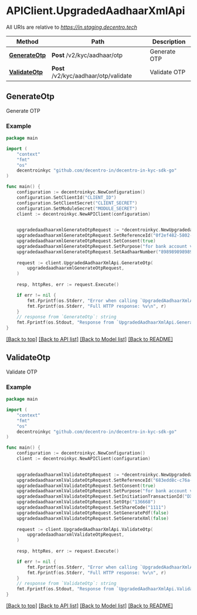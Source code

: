 # APIClient.UpgradedAadhaarXmlApi

All URIs are relative to *https://in.staging.decentro.tech*

Method | Path | Description
------------- | ------------- | -------------
[**GenerateOtp**](UpgradedAadhaarXmlApi.md#GenerateOtp) | **Post** /v2/kyc/aadhaar/otp | Generate OTP
[**ValidateOtp**](UpgradedAadhaarXmlApi.md#ValidateOtp) | **Post** /v2/kyc/aadhaar/otp/validate | Validate OTP



## GenerateOtp

Generate OTP

### Example

```go
package main

import (
    "context"
    "fmt"
    "os"
    decentroinkyc "github.com/decentro-in/decentro-in-kyc-sdk-go"
)

func main() {
    configuration := decentroinkyc.NewConfiguration()
    configuration.SetClientId("CLIENT_ID")
    configuration.SetClientSecret("CLIENT_SECRET")
    configuration.SetModuleSecret("MODULE_SECRET")
    client := decentroinkyc.NewAPIClient(configuration)

    
    upgradedaadhaarxmlGenerateOtpRequest := *decentroinkyc.NewUpgradedaadhaarxmlGenerateOtpRequest()
    upgradedaadhaarxmlGenerateOtpRequest.SetReferenceId("0f2ef482-5802-42aa-bbf2-fbfb770188d4")
    upgradedaadhaarxmlGenerateOtpRequest.SetConsent(true)
    upgradedaadhaarxmlGenerateOtpRequest.SetPurpose("for bank account verification")
    upgradedaadhaarxmlGenerateOtpRequest.SetAadhaarNumber("898989898989")
    
    request := client.UpgradedAadhaarXmlApi.GenerateOtp(
        upgradedaadhaarxmlGenerateOtpRequest,
    )
    
    resp, httpRes, err := request.Execute()

    if err != nil {
        fmt.Fprintf(os.Stderr, "Error when calling `UpgradedAadhaarXmlApi.GenerateOtp``: %v\n", err)
        fmt.Fprintf(os.Stderr, "Full HTTP response: %v\n", r)
    }
    // response from `GenerateOtp`: string
    fmt.Fprintf(os.Stdout, "Response from `UpgradedAadhaarXmlApi.GenerateOtp`: %v\n", resp)
}
```

[[Back to top]](#) [[Back to API list]](../README.md#documentation-for-api-endpoints)
[[Back to Model list]](../README.md#documentation-for-models)
[[Back to README]](../README.md)


## ValidateOtp

Validate OTP

### Example

```go
package main

import (
    "context"
    "fmt"
    "os"
    decentroinkyc "github.com/decentro-in/decentro-in-kyc-sdk-go"
)

func main() {
    configuration := decentroinkyc.NewConfiguration()
    client := decentroinkyc.NewAPIClient(configuration)

    
    upgradedaadhaarxmlValidateOtpRequest := *decentroinkyc.NewUpgradedaadhaarxmlValidateOtpRequest()
    upgradedaadhaarxmlValidateOtpRequest.SetReferenceId("683edd8c-c76a-4dd9-9275-c79b82f9ee36")
    upgradedaadhaarxmlValidateOtpRequest.SetConsent(true)
    upgradedaadhaarxmlValidateOtpRequest.SetPurpose("for bank account verification")
    upgradedaadhaarxmlValidateOtpRequest.SetInitiationTransactionId("DXXXXXXXXXXXXXXXXXXXX")
    upgradedaadhaarxmlValidateOtpRequest.SetOtp("136668")
    upgradedaadhaarxmlValidateOtpRequest.SetShareCode("1111")
    upgradedaadhaarxmlValidateOtpRequest.SetGeneratePdf(false)
    upgradedaadhaarxmlValidateOtpRequest.SetGenerateXml(false)
    
    request := client.UpgradedAadhaarXmlApi.ValidateOtp(
        upgradedaadhaarxmlValidateOtpRequest,
    )
    
    resp, httpRes, err := request.Execute()

    if err != nil {
        fmt.Fprintf(os.Stderr, "Error when calling `UpgradedAadhaarXmlApi.ValidateOtp``: %v\n", err)
        fmt.Fprintf(os.Stderr, "Full HTTP response: %v\n", r)
    }
    // response from `ValidateOtp`: string
    fmt.Fprintf(os.Stdout, "Response from `UpgradedAadhaarXmlApi.ValidateOtp`: %v\n", resp)
}
```

[[Back to top]](#) [[Back to API list]](../README.md#documentation-for-api-endpoints)
[[Back to Model list]](../README.md#documentation-for-models)
[[Back to README]](../README.md)

